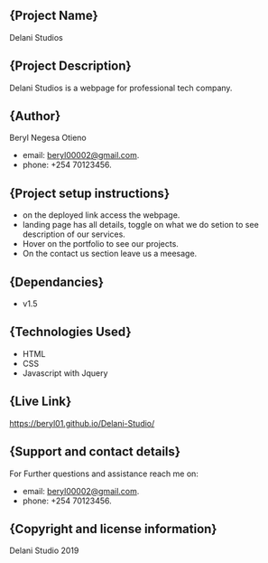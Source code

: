 ## {Project Name}
Delani Studios
## {Project Description}
Delani Studios is a webpage for professional tech company.
## {Author}
Beryl Negesa Otieno
* email: beryl00002@gmail.com.
* phone: +254 70123456.
## {Project setup instructions}
* on the deployed link access the webpage.
* landing page has all details, toggle on what we do setion to see description of our services.
* Hover on the portfolio to see our projects.
* On the contact us section leave us a meesage.
## {Dependancies}
* v1.5
## {Technologies Used}
* HTML
* CSS
* Javascript with Jquery
## {Live Link}
https://beryl01.github.io/Delani-Studio/
## {Support and contact details}
For Further questions and assistance reach me on:
* email: beryl00002@gmail.com.
* phone: +254 70123456.
## {Copyright and license information}
Delani Studio 2019

